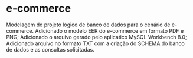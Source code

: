 # e-commerce
Modelagem do projeto lógico de banco de dados para o cenário de e-commerce.
Adicionado o modelo EER do e-commerce em formato PDF e PNG;
Adicionado o arquivo gerado pelo aplicatico MySQL Workbench 8.0;
Adicionado arquivo no formato TXT com a criação do SCHEMA do banco de dados e as consultas solicitadas.
